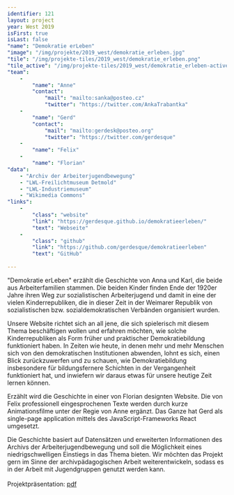 ```yaml
---
identifier: 121
layout: project
year: West 2019
isFirst: true
isLast: false
"name": "Demokratie erLeben"
"image": "/img/projekte/2019_west/demokratie_erleben.jpg"
"tile": "/img/projekte-tiles/2019_west/demokratie_erleben.png"
"tile_active": "/img/projekte-tiles/2019_west/demokratie_erleben-active.png"
"team":
    -
        "name": "Anne"
        "contact":
            "mail": "mailto:sanka@posteo.cz"
            "twitter": "https://twitter.com/AnkaTrabantka"
    -
        "name": "Gerd"
        "contact":
            "mail": "mailto:gerdesk@posteo.org"
            "twitter": "https://twitter.com/gerdesque"
    -
        "name": "Felix"
    -
        "name": "Florian"
"data":
    - "Archiv der Arbeiterjugendbewegung"
    - "LWL-Freilichtmuseum Detmold"
    - "LWL-Industriemuseum"
    - "Wikimedia Commons"
"links":
    -
        "class": "website"
        "link": "https://gerdesque.github.io/demokratieerleben/"
        "text": "Webseite"
    -
        "class": "github"
        "link": "https://github.com/gerdesque/demokratieerleben"
        "text": "GitHub"
           
---
```

"Demokratie erLeben" erzählt die Geschichte von Anna und Karl, die beide aus Arbeiterfamilien stammen. Die beiden Kinder finden Ende der 1920er Jahre ihren Weg zur sozialistischen Arbeiterjugend und damit in eine der vielen Kinderrepubliken, die in dieser Zeit in der Weimarer Republik von sozialistischen bzw. sozialdemokratischen Verbänden organisiert wurden. 

Unsere Website richtet sich an all jene, die sich spielerisch mit diesem Thema beschäftigen wollen und erfahren möchten, wie solche Kinderrepubliken als Form früher und praktischer Demokratiebildung funktioniert haben. In Zeiten wie heute, in denen mehr und mehr Menschen sich von den demokratischen Institutionen abwenden, lohnt es sich, einen Blick zurückzuwerfen und zu schauen, wie Demokratiebildung insbesondere für bildungsfernere Schichten in der Vergangenheit funktioniert hat, und inwiefern wir daraus etwas für unsere heutige Zeit lernen können.

Erzählt wird die Geschichte in einer von Florian designten Website. Die von Felix professionell eingesprochenen Texte werden durch kurze Animationsfilme unter der Regie von Anne ergänzt. Das Ganze hat Gerd als single-page application mittels des JavaScript-Frameworks React umgesetzt.

Die Geschichte basiert auf Datensätzen und erweiterten Informationen des Archivs der Arbeiterjugendbewegung und soll die Möglichkeit eines niedrigschwelligen Einstiegs in das Thema bieten. Wir möchten das Projekt gern im Sinne der archivpädagogischen Arbeit weiterentwickeln, sodass es in der Arbeit mit Jugendgruppen genutzt werden kann.<br/><br/>
Projektpräsentation: <a href="/projekte/2019_west/demokratie_erleben.pdf" target="_blank">pdf</a>